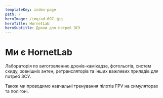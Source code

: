 ```yaml
---
templateKey: index-page
path: /
heroImage: /img/ad-097.jpg
heroTitle: HornetLab
heroSubtitle: Дрони для потреб ЗСУ
---
```

# Ми є HornetLab

Лабораторія по виготовленню дронів-камікадзе, фотольотів, систем скиду, зовнішніх антен, ретрансляторів та інших важливих приладів для потреб ЗСУ.

Також ми проводимо навчальні тренування пілотів FPV на симуляторах та полігоні.